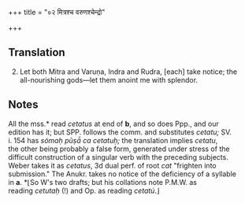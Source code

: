+++
title = "०२ मित्रश्च वरुणश्चेन्द्रो"

+++
## Translation
2. Let both Mitra and Varuṇa, Indra and Rudra, \[each\] take notice; the  
all-nourishing gods—let them anoint me with splendor.

## Notes
All the mss.\* read *cetatus* at end of **b**, and so does Ppp., and our  
edition has it; but SPP. follows the comm. and substitutes *cetatu;* SV.  
i. 154 has *sómaḥ pūṣā́ ca cetatuḥ;* the translation implies *cetatu*,  
the other being probably a false form, generated under stress of the  
difficult construction of a singular verb with the preceding subjects.  
Weber takes it as *cetatus*, 3d dual perf. of root *cat* "frighten into  
submission." The Anukr. takes no notice of the deficiency of a syllable  
in **a**. \*⌊So W's two drafts; but his collations note P.M.W. as  
reading *cetutaḥ* (!) and Op. as reading *cetatú*.⌋
